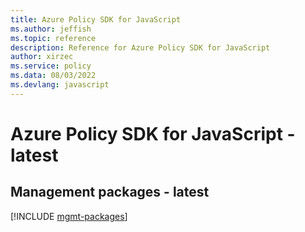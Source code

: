 ```yaml
---
title: Azure Policy SDK for JavaScript
ms.author: jeffish
ms.topic: reference
description: Reference for Azure Policy SDK for JavaScript
author: xirzec
ms.service: policy
ms.data: 08/03/2022
ms.devlang: javascript
---
```

# Azure Policy SDK for JavaScript - latest

## Management packages - latest
[!INCLUDE [mgmt-packages](policy-mgmt-index.md)]
